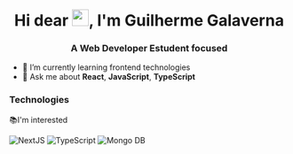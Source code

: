 <h1 align="center">Hi dear <img src="https://raw.githubusercontent.com/kaueMarques/kaueMarques/master/hi.gif" width="30px">, I'm Guilherme Galaverna</h1>
<h3 align="center">A Web Developer Estudent focused</h3>

- 🌱 I’m currently learning frontend technologies
- 💬 Ask me about **React**, **JavaScript**, **TypeScript**

<h3 align="left">Technologies</h3>

<p>📚I'm interested</p>
<p align='left'>
  <img src='https://xesque.rocketseat.dev/platform/tech/nextjs.svg' alt='NextJS' />
  <img src='https://xesque.rocketseat.dev/platform/tech/typescript.svg' alt='TypeScript' />
  <img src='https://xesque.rocketseat.dev/platform/tech/mongodb.svg' alt='Mongo DB' />
</p>

<!--
**Guigalaverna/Guigalaverna** is a ✨ _special_ ✨ repository because its `README.md` (this file) appears on your GitHub profile.

Here are some ideas to get you started:

- 🔭 I’m currently working on ...
- 👯 I’m looking to collaborate on ...
- 🤔 I’m looking for help with ...
- 📫 How to reach me: ...
- 😄 Pronouns: ...
- ⚡ Fun fact: ...
-->
